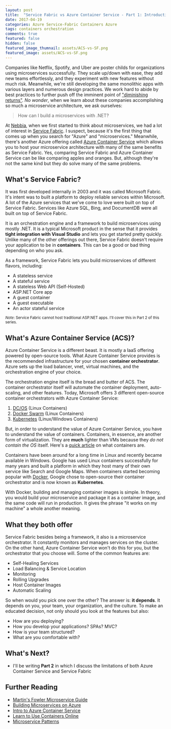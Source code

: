 ```yaml
---
layout: post
title:  "Service Fabric vs Azure Container Service - Part 1: Introduction"
date: 2017-04-19
categories: Azure Service-Fabric Containers Azure
tags: containers orchestration
comments: true
featured: false
hidden: false
featured_image_thumnail: assets/ACS-vs-SF.png
featured_image: assets/ACS-vs-SF.png
---
```


Companies like Netflix, Spotify, and Uber are poster childs for organizations using microservices successfully. They scale up/down with ease, they add new teams effortlessly, and they experiment with new features without much risk. Meanwhile, we're still developing the same monolithic apps with various layers and numerous design practices. We work hard to abide by best practices to further push off the imminent point of ["diminishing returns"](https://en.wikipedia.org/wiki/Diminishing_returns). _No wonder_, when we learn about these companies accomplishing so much a microservice architecture, we ask ourselves:

<!--more-->

> How can I build a microservices with .NET?

At [Nebbia](http://www.nebbiatech.com/), when we first started to think about microservices, we had a lot of interest in [Service Fabric](https://azure.microsoft.com/en-us/services/service-fabric/). I suspect, because it's the first thing that comes up when you search for "Azure" and "microservices." Meanwhile, there's another Azure offering called [Azure Container Service](https://docs.microsoft.com/en-us/azure/container-service/container-service-intro) which allows you to host your microservice architecture with many of the same benefits as Service Fabric. Yes, comparing Service Fabric and Azure Container Service can be like comparing apples and oranges. But, although they're not the same kind but they do solve many of the same problems. 

## What's Service Fabric?

It was first developed internally in 2003 and it was called Microsoft Fabric. It's intent was to built a platform to deploy reliable services within Microsoft. 
A lot of the Azure services that we've come to love were built on top of Service Fabric. Services like Azure SQL, Bing, and DocumentDB were all built on top of Service Fabric.

It is an orchestration engine and a framework to build microservices using mostly .NET. It is a typical Microsoft product in the sense that it provides **tight integration with Visual Studio** and lets you get started pretty quickly. Unlike many of the other offerings out there, Service Fabric doesn't require your application to be in **containers**. This can be a good or bad thing depending on who you ask. 

As a framework, Service Fabric lets you build microservices of different flavors, including:

- A stateless service
- A stateful service
- A stateless Web API (Self-Hosted)
- ASP.NET Core app
- A guest container
- A guest executable
- An actor stateful service

<small>_Note_: Service Fabric cannot host traditional ASP.NET apps. I'll cover this in Part 2 of this series.</small>

## What's Azure Container Service (ACS)?

Azure Container Service is a different beast. It is mostly a IaaS offering powered by open-source tools. What Azure Container Service provides is the recommended infrastructure for your chosen **container orchestrator**. Azure sets up the load balancer, vnet, virtual machines, and the orchestration engine of your choice. 

The orchestration engine itself is the bread and butter of ACS. The container orchestrator itself will automate the container deployment, auto-scaling, and other features. 
Today, Microsoft offers 3 different open-source container orchestrators with Azure Container Service: 

1. [DC/OS](https://dcos.io/) (Linux Containers)
2. [Docker Swarm](https://docs.docker.com/engine/swarm/) (Linux Containers)
3. [Kubernetes](https://kubernetes.io/) (Linux/Windows Containers)

But, in order to understand the value of Azure Container Service, you have to understand the value of containers. Containers, in essence, are another form of virtualization. They are **much** lighter than VMs because they _do not contain the OS_ itself. Here's a [quick article](https://www.sdxcentral.com/cloud/containers/definitions/what-is-docker-container-open-source-project/) on what containers are.

Containers have been around for a long time in Linux and recently became available in Windows. Google has used Linux containers successfully for many years and built a platform in which they host many of their own service like Search and Google Maps. When containers started becoming popular with [Docker](https://www.docker.com/), Google chose to open-source their container orchestrator and is now known as **Kubernetes**. 

With Docker, building and managing container images is simple. In theory, you would build your microservice and package it as a container image, and the same code will run in production. It gives the phrase "it works on my machine" a whole another meaning.


## What they both offer

Service Fabric besides being a framework, it also is a microservice orchestrator. It constantly monitors and manages services on the cluster.
On the other hand, Azure Container Service won't do this for you, but the orchestrator that you choose will. Some of the common features are:

- Self-Healing Services
- Load Balancing & Service Location
- Monitoring
- Rolling Upgrades
- Host Container Images
- Automatic Scaling

So when would you pick one over the other? The answer is: **it depends**. It depends on you, your team, your organization, and the culture. To make an educated decision, not only should you look at the features but also:

- How are you deploying?
- How you develop your applications? SPAs? MVC?
- How is your team structured? 
- What are you comfortable with?

## What's Next?

- I'll be writing **Part 2** in which I discuss the limitations of both Azure Container Service and Service Fabric

## Further Reading
- [Martin's Fowler Microservice Guide](https://martinfowler.com/microservices/#how)
- [Building Microservices on Azure](https://docs.microsoft.com/en-us/azure/service-fabric/service-fabric-overview-microservices)
- [Intro to Azure Container Service](https://docs.microsoft.com/en-us/azure/container-service/container-service-intro)
- [Learn to Use Containers Online](https://katacoda.com/)
- [Microservice Patterns](http://microservices.io/index.html)




